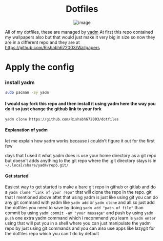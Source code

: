 <center>

# Dotfiles

![image](https://user-images.githubusercontent.com/53911515/235317064-720dd2e0-cfa3-43b8-b773-34350b4dd357.png)

</center>

All of my dotfiles, these are managed by [yadm](https://github.com/TheLocehiliosan/yadm) At first this repo contained my wallpapers also but that would just make it very big in size so now they are in a different repo and they are at https://github.com/Rishabh672003/Wallpapers

# Apply the config

### install yadm

```sh
sudo pacman -Sy yadm
```

#### I would say fork this repo and then install it using yadm here the way you do it so just change the github link to your fork

```
yadm clone https://github.com/Rishabh672003/dotfiles
```

#### Explanation of yadm

let me explain how yadm works because i couldn't figure it out for the first few

days that I used it
what yadm does is use your home directory as a git repo but doesn't adds anything to the git repo where the .git directory stays is in `~/.local/share/yadm/repo.git/`

#### Get started

Easiest way to get started is make a bare git repo in github or gitlab and do a
`yadm clone "link of your repo"`
that will clone the repo in the repo. git that I mentioned above
aftet that using yadm is just like using git you can do any git command with yadm like `yadm add` or `yadm clone` and all
so just add the dotfiles you need to save by doing `yadm add "path of file"`
than commit by using `yadm commit -am "your message"` and push by using `yadm push`
one extra yadm command which i recommend you learn is `yadm enter` using that will put you in a shell where you can just manipulate the yadm repo by just using git commands and you can also use apps like lazygit for the dotfiles repo which you can't do by default
